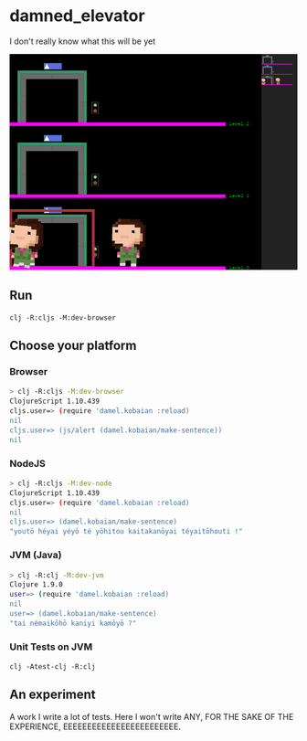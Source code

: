 # damned_elevator
I don't really know what this will be yet

![Screenshot](visual-log/2018-12-12.png?raw=true "Screenshot")

## Run

```
clj -R:cljs -M:dev-browser
```

## Choose your platform

### Browser

```bash
> clj -R:cljs -M:dev-browser
ClojureScript 1.10.439
cljs.user=> (require 'damel.kobaian :reload)
nil
cljs.user=> (js/alert (damel.kobaian/make-sentence))
nil                      
```

### NodeJS

```bash
> clj -R:cljs -M:dev-node
ClojureScript 1.10.439
cljs.user=> (require 'damel.kobaian :reload)
nil
cljs.user=> (damel.kobaian/make-sentence)
"youtō héyai yéyō té yōhitou kaitakanōyai téyaitōhouti !"                     
```

### JVM (Java)

```bash
> clj -R:clj -M:dev-jvm
Clojure 1.9.0
user=> (require 'damel.kobaian :reload)
nil
user=> (damel.kobaian/make-sentence)
"tai némaikōhō kaniyi kamōyō ?"
```

### Unit Tests on JVM

```
clj -Atest-clj -R:clj
```

## An experiment

A work I write a lot of tests.
Here I won't write ANY, FOR THE SAKE OF THE EXPERIENCE, EEEEEEEEEEEEEEEEEEEEEEEE.
